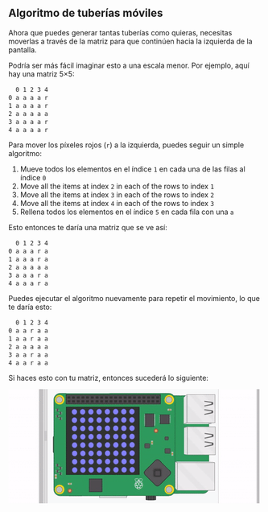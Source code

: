 ## Algoritmo de tuberías móviles

Ahora que puedes generar tantas tuberías como quieras, necesitas moverlas a través de la matriz para que continúen hacia la izquierda de la pantalla.

Podría ser más fácil imaginar esto a una escala menor. Por ejemplo, aquí hay una matriz 5×5:

```
  0 1 2 3 4
0 a a a a r
1 a a a a r
2 a a a a a
3 a a a a r
4 a a a a r
```
Para mover los píxeles rojos (`r`) a la izquierda, puedes seguir un simple algoritmo:
  1. Mueve todos los elementos en el índice `1` en cada una de las filas al índice `0`
  1. Move all the items at index `2` in each of the rows to index `1`
  1. Move all the items at index `3` in each of the rows to index `2`
  1. Move all the items at index `4` in each of the rows to index `3`
  1. Rellena todos los elementos en el índice `5` en cada fila con una `a`

Esto entonces te daría una matriz que se ve así:

```
  0 1 2 3 4
0 a a a r a
1 a a a r a
2 a a a a a
3 a a a r a
4 a a a r a
```
Puedes ejecutar el algoritmo nuevamente para repetir el movimiento, lo que te daría esto:

```
  0 1 2 3 4
0 a a r a a
1 a a r a a
2 a a a a a
3 a a r a a
4 a a r a a
```
Si haces esto con tu matriz, entonces sucederá lo siguiente:

![moviendo las tuberías](images/SH-1.gif)
